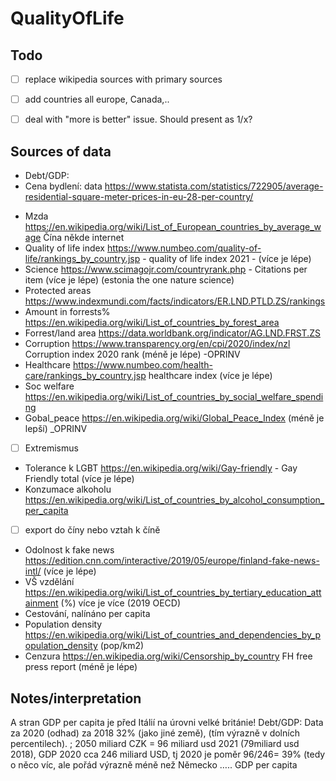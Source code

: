 # QualityOfLife

## Todo
- [ ] replace wikipedia sources with primary sources
- [ ] add countries all europe, Canada,..
- [ ] deal with "more is better" issue.  Should present as 1/x?  


## Sources of data

* Debt/GDP: 
* Cena bydlení: data https://www.statista.com/statistics/722905/average-residential-square-meter-prices-in-eu-28-per-country/
- Mzda https://en.wikipedia.org/wiki/List_of_European_countries_by_average_wage
Čína někde internet
- Quality of life index https://www.numbeo.com/quality-of-life/rankings_by_country.jsp - quality of life index 2021 - (více je lépe)
- Science https://www.scimagojr.com/countryrank.php - Citations per item (více je lépe)
(estonia the one nature science)
- Protected areas https://www.indexmundi.com/facts/indicators/ER.LND.PTLD.ZS/rankings
- Amount in forrests% https://en.wikipedia.org/wiki/List_of_countries_by_forest_area
- Forrest/land area https://data.worldbank.org/indicator/AG.LND.FRST.ZS
- Corruption https://www.transparency.org/en/cpi/2020/index/nzl Corruption index 2020 rank (méně je lépe) -OPRINV
- Healthcare https://www.numbeo.com/health-care/rankings_by_country.jsp healthcare index (více je lépe)
- Soc welfare https://en.wikipedia.org/wiki/List_of_countries_by_social_welfare_spending
- Gobal_peace https://en.wikipedia.org/wiki/Global_Peace_Index (méně je lepší) _OPRINV
- [ ] Extremismus
-  Tolerance k LGBT https://en.wikipedia.org/wiki/Gay-friendly - Gay Friendly total (více je lépe)
- Konzumace alkoholu https://en.wikipedia.org/wiki/List_of_countries_by_alcohol_consumption_per_capita
- [ ] export do číny nebo vztah k číně
- Odolnost k fake news https://edition.cnn.com/interactive/2019/05/europe/finland-fake-news-intl/ (více je lépe)
- VŠ vzdělání https://en.wikipedia.org/wiki/List_of_countries_by_tertiary_education_attainment (%) více je více (2019 OECD)
- Cestování, nalínáno per capita
- Population density https://en.wikipedia.org/wiki/List_of_countries_and_dependencies_by_population_density (pop/km2)
- Cenzura https://en.wikipedia.org/wiki/Censorship_by_country  FH free press report (méně je lépe)

## Notes/interpretation
A stran GDP per capita je před Itálií na úrovni velké británie!
Debt/GDP:
Data za 2020 (odhad) za 2018 32% (jako jiné země),   (tím výrazně v dolních percentilech). ; 2050 miliard CZK = 96 miliard usd 2021 (79miliard usd 2018), 
GDP 2020 cca 246 miliard USD, tj 2020 je poměr 96/246= 39% (tedy o něco víc, ale pořád výrazně méně než Německo ….. GDP per capita 
